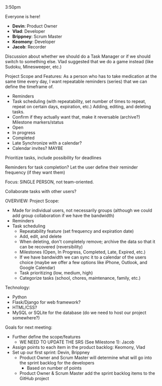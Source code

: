3:50pm

Everyone is here!

- **Devin**: Product Owner  
- **Vlad**: Developer  
- **Brippney**: Scrum Master  
- **Keomony**: Developer  
- **Jacob**: Recorder  

Discussion about whether we should do a Task Manager or if we should switch to something else.
Vlad suggested that we do a game instead (like Sudoku, Minesweeper, etc.)

Project Scope and Features:
As a person who has to take medication at the same time every day, I want repeatable reminders (series) that we can define the timeframe of.

- Reminders
- Task scheduling (with repeatability, set number of times to repeat, repeat on certain days, expiration, etc.)
  Adding, editing, and deleting tasks.
- Confirm if they actually want that, make it reversable (archive?)
  Milestone markers/status
- Open
- In progress
- Completed
- Late
  Synchronize with a calendar?
- Calendar invites? MAYBE

Prioritize tasks, include possibility for deadlines

Reminders for task completion? Let the user define their reminder frequency (if they want them)

Focus: SINGLE PERSON, not team-oriented.

Collaborate tasks with other users?

OVERVIEW:
Project Scope:

- Made for individual users, not necessarily groups (although we could add group collaboration if we have the bandwidth)
- Reminders
- Task scheduling
  - Repeatability feature (set frequency and expiration date)
  - Add, edit, and delete
  - When deleting, don't completely remove; archive the data so that it can be recovered (reversibility)
  - Milestones (Open, In Progress, Completed, Late, Expired, etc.)
  - If we have bandwidth we can sync it to a calendar of the users choice (maybe we offer a few options like iPhone, Outlook, and Google Calendar)
  - Task prioritizing (low, medium, high)
  - Categorize tasks (school, chores, maintenance, family, etc.)

Technology:

- Python
- Flask/Django for web framework?
- HTML/CSS?
- MySQL or SQLite for the database
  (do we need to host our project somewhere?)

Goals for next meeting:

- Further define the scope/features
  - WE NEED TO UPDATE THE SRS (See Milestone 1): Jacob
- Assign points to each item in the product backlog: Keomony, Vlad
- Set up our first sprint: Devin, Brippney
  - Product Owner and Scrum Master will determine what will go into the sprint backlog for the developers
    - Based on number of points
  - Product Owner & Scrum Master add the sprint backlog items to the GitHub project
